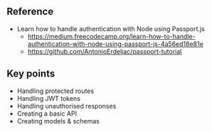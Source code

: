 ## Reference 
- Learn how to handle authentication with Node using Passport.js
    - https://medium.freecodecamp.org/learn-how-to-handle-authentication-with-node-using-passport-js-4a56ed18e81e
    - https://github.com/AntonioErdeljac/passport-tutorial

    

## Key points
- Handling protected routes
- Handling JWT tokens
- Handling unauthorised responses
- Creating a basic API
- Creating models & schemas